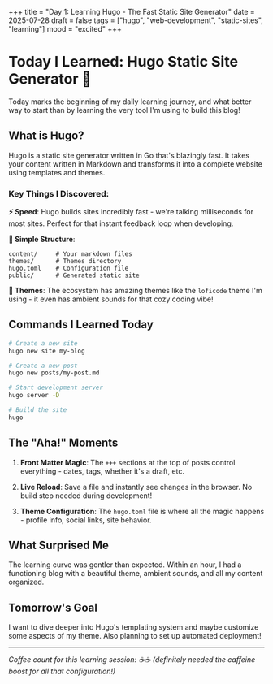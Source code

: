 +++
title = "Day 1: Learning Hugo - The Fast Static Site Generator"
date = 2025-07-28
draft = false
tags = ["hugo", "web-development", "static-sites", "learning"]
mood = "excited"
+++

# Today I Learned: Hugo Static Site Generator 🚀

Today marks the beginning of my daily learning journey, and what better way to start than by learning the very tool I'm using to build this blog!

## What is Hugo?

Hugo is a static site generator written in Go that's blazingly fast. It takes your content written in Markdown and transforms it into a complete website using templates and themes.

### Key Things I Discovered:

**⚡ Speed**: Hugo builds sites incredibly fast - we're talking milliseconds for most sites. Perfect for that instant feedback loop when developing.

**📁 Simple Structure**: 
```
content/     # Your markdown files
themes/      # Themes directory  
hugo.toml    # Configuration file
public/      # Generated static site
```

**🎨 Themes**: The ecosystem has amazing themes like the `loficode` theme I'm using - it even has ambient sounds for that cozy coding vibe!

## Commands I Learned Today

```bash
# Create a new site
hugo new site my-blog

# Create a new post
hugo new posts/my-post.md

# Start development server
hugo server -D

# Build the site
hugo
```

## The "Aha!" Moments

1. **Front Matter Magic**: The `+++` sections at the top of posts control everything - dates, tags, whether it's a draft, etc.

2. **Live Reload**: Save a file and instantly see changes in the browser. No build step needed during development!

3. **Theme Configuration**: The `hugo.toml` file is where all the magic happens - profile info, social links, site behavior.

## What Surprised Me

The learning curve was gentler than expected. Within an hour, I had a functioning blog with a beautiful theme, ambient sounds, and all my content organized.

## Tomorrow's Goal

I want to dive deeper into Hugo's templating system and maybe customize some aspects of my theme. Also planning to set up automated deployment!

---

*Coffee count for this learning session: ☕☕ (definitely needed the caffeine boost for all that configuration!)*
